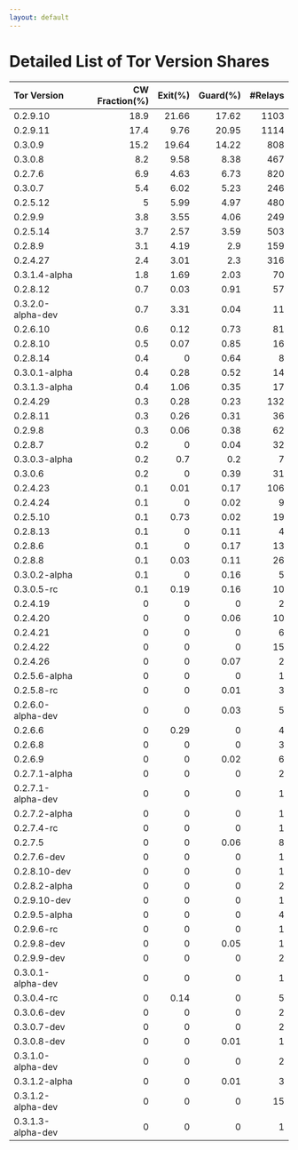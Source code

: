 ```yaml
---
layout: default
---
```



# Detailed List of Tor Version Shares

| Tor Version       |   CW Fraction(%) |   Exit(%) |   Guard(%) |   #Relays |
|:------------------|-----------------:|----------:|-----------:|----------:|
| 0.2.9.10          |             18.9 |     21.66 |      17.62 |      1103 |
| 0.2.9.11          |             17.4 |      9.76 |      20.95 |      1114 |
| 0.3.0.9           |             15.2 |     19.64 |      14.22 |       808 |
| 0.3.0.8           |              8.2 |      9.58 |       8.38 |       467 |
| 0.2.7.6           |              6.9 |      4.63 |       6.73 |       820 |
| 0.3.0.7           |              5.4 |      6.02 |       5.23 |       246 |
| 0.2.5.12          |              5   |      5.99 |       4.97 |       480 |
| 0.2.9.9           |              3.8 |      3.55 |       4.06 |       249 |
| 0.2.5.14          |              3.7 |      2.57 |       3.59 |       503 |
| 0.2.8.9           |              3.1 |      4.19 |       2.9  |       159 |
| 0.2.4.27          |              2.4 |      3.01 |       2.3  |       316 |
| 0.3.1.4-alpha     |              1.8 |      1.69 |       2.03 |        70 |
| 0.2.8.12          |              0.7 |      0.03 |       0.91 |        57 |
| 0.3.2.0-alpha-dev |              0.7 |      3.31 |       0.04 |        11 |
| 0.2.6.10          |              0.6 |      0.12 |       0.73 |        81 |
| 0.2.8.10          |              0.5 |      0.07 |       0.85 |        16 |
| 0.2.8.14          |              0.4 |      0    |       0.64 |         8 |
| 0.3.0.1-alpha     |              0.4 |      0.28 |       0.52 |        14 |
| 0.3.1.3-alpha     |              0.4 |      1.06 |       0.35 |        17 |
| 0.2.4.29          |              0.3 |      0.28 |       0.23 |       132 |
| 0.2.8.11          |              0.3 |      0.26 |       0.31 |        36 |
| 0.2.9.8           |              0.3 |      0.06 |       0.38 |        62 |
| 0.2.8.7           |              0.2 |      0    |       0.04 |        32 |
| 0.3.0.3-alpha     |              0.2 |      0.7  |       0.2  |         7 |
| 0.3.0.6           |              0.2 |      0    |       0.39 |        31 |
| 0.2.4.23          |              0.1 |      0.01 |       0.17 |       106 |
| 0.2.4.24          |              0.1 |      0    |       0.02 |         9 |
| 0.2.5.10          |              0.1 |      0.73 |       0.02 |        19 |
| 0.2.8.13          |              0.1 |      0    |       0.11 |         4 |
| 0.2.8.6           |              0.1 |      0    |       0.17 |        13 |
| 0.2.8.8           |              0.1 |      0.03 |       0.11 |        26 |
| 0.3.0.2-alpha     |              0.1 |      0    |       0.16 |         5 |
| 0.3.0.5-rc        |              0.1 |      0.19 |       0.16 |        10 |
| 0.2.4.19          |              0   |      0    |       0    |         2 |
| 0.2.4.20          |              0   |      0    |       0.06 |        10 |
| 0.2.4.21          |              0   |      0    |       0    |         6 |
| 0.2.4.22          |              0   |      0    |       0    |        15 |
| 0.2.4.26          |              0   |      0    |       0.07 |         2 |
| 0.2.5.6-alpha     |              0   |      0    |       0    |         1 |
| 0.2.5.8-rc        |              0   |      0    |       0.01 |         3 |
| 0.2.6.0-alpha-dev |              0   |      0    |       0.03 |         5 |
| 0.2.6.6           |              0   |      0.29 |       0    |         4 |
| 0.2.6.8           |              0   |      0    |       0    |         3 |
| 0.2.6.9           |              0   |      0    |       0.02 |         6 |
| 0.2.7.1-alpha     |              0   |      0    |       0    |         2 |
| 0.2.7.1-alpha-dev |              0   |      0    |       0    |         1 |
| 0.2.7.2-alpha     |              0   |      0    |       0    |         1 |
| 0.2.7.4-rc        |              0   |      0    |       0    |         1 |
| 0.2.7.5           |              0   |      0    |       0.06 |         8 |
| 0.2.7.6-dev       |              0   |      0    |       0    |         1 |
| 0.2.8.10-dev      |              0   |      0    |       0    |         1 |
| 0.2.8.2-alpha     |              0   |      0    |       0    |         2 |
| 0.2.9.10-dev      |              0   |      0    |       0    |         1 |
| 0.2.9.5-alpha     |              0   |      0    |       0    |         4 |
| 0.2.9.6-rc        |              0   |      0    |       0    |         1 |
| 0.2.9.8-dev       |              0   |      0    |       0.05 |         1 |
| 0.2.9.9-dev       |              0   |      0    |       0    |         2 |
| 0.3.0.1-alpha-dev |              0   |      0    |       0    |         1 |
| 0.3.0.4-rc        |              0   |      0.14 |       0    |         5 |
| 0.3.0.6-dev       |              0   |      0    |       0    |         2 |
| 0.3.0.7-dev       |              0   |      0    |       0    |         2 |
| 0.3.0.8-dev       |              0   |      0    |       0.01 |         1 |
| 0.3.1.0-alpha-dev |              0   |      0    |       0    |         2 |
| 0.3.1.2-alpha     |              0   |      0    |       0.01 |         3 |
| 0.3.1.2-alpha-dev |              0   |      0    |       0    |        15 |
| 0.3.1.3-alpha-dev |              0   |      0    |       0    |         1 |